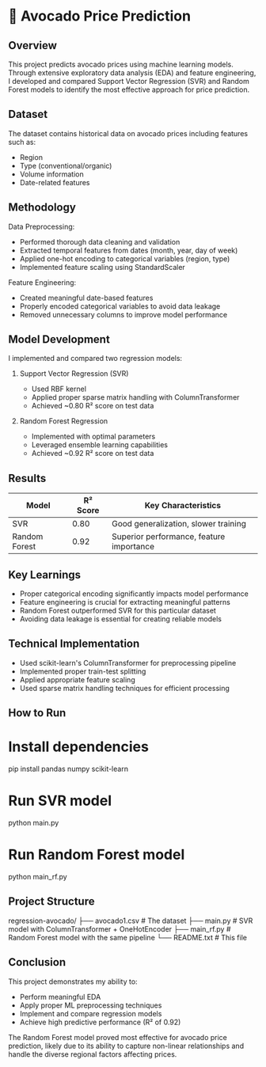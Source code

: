 🥑 Avocado Price Prediction
===============================

Overview
--------
This project predicts avocado prices using machine learning models. Through extensive exploratory data analysis (EDA) and feature engineering, I developed and compared Support Vector Regression (SVR) and Random Forest models to identify the most effective approach for price prediction.

Dataset
-------
The dataset contains historical data on avocado prices including features such as:
- Region
- Type (conventional/organic)
- Volume information
- Date-related features

Methodology
-----------

Data Preprocessing:
- Performed thorough data cleaning and validation
- Extracted temporal features from dates (month, year, day of week)
- Applied one-hot encoding to categorical variables (region, type)
- Implemented feature scaling using StandardScaler

Feature Engineering:
- Created meaningful date-based features
- Properly encoded categorical variables to avoid data leakage
- Removed unnecessary columns to improve model performance

Model Development
----------------
I implemented and compared two regression models:

1. Support Vector Regression (SVR)
   - Used RBF kernel
   - Applied proper sparse matrix handling with ColumnTransformer
   - Achieved ~0.80 R² score on test data

2. Random Forest Regression
   - Implemented with optimal parameters
   - Leveraged ensemble learning capabilities
   - Achieved ~0.92 R² score on test data

Results
-------
| Model         | R² Score | Key Characteristics                      |
|---------------|----------|------------------------------------------|
| SVR           | 0.80     | Good generalization, slower training     |
| Random Forest | 0.92     | Superior performance, feature importance |

Key Learnings
------------
- Proper categorical encoding significantly impacts model performance
- Feature engineering is crucial for extracting meaningful patterns
- Random Forest outperformed SVR for this particular dataset
- Avoiding data leakage is essential for creating reliable models

Technical Implementation
-----------------------
- Used scikit-learn's ColumnTransformer for preprocessing pipeline
- Implemented proper train-test splitting
- Applied appropriate feature scaling
- Used sparse matrix handling techniques for efficient processing

How to Run
----------
# Install dependencies
pip install pandas numpy scikit-learn

# Run SVR model
python main.py

# Run Random Forest model
python main_rf.py

Project Structure
----------------
regression-avocado/
├── avocado1.csv           # The dataset
├── main.py                # SVR model with ColumnTransformer + OneHotEncoder
├── main_rf.py             # Random Forest model with the same pipeline
└── README.txt             # This file

Conclusion
----------
This project demonstrates my ability to:
- Perform meaningful EDA
- Apply proper ML preprocessing techniques
- Implement and compare regression models
- Achieve high predictive performance (R² of 0.92)

The Random Forest model proved most effective for avocado price prediction, likely due to its ability to capture non-linear relationships and handle the diverse regional factors affecting prices.

